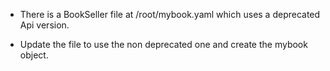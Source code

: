 - There is a BookSeller file at /root/mybook.yaml which uses a deprecated Api version.

- Update the file to use the non deprecated one and create the mybook object.